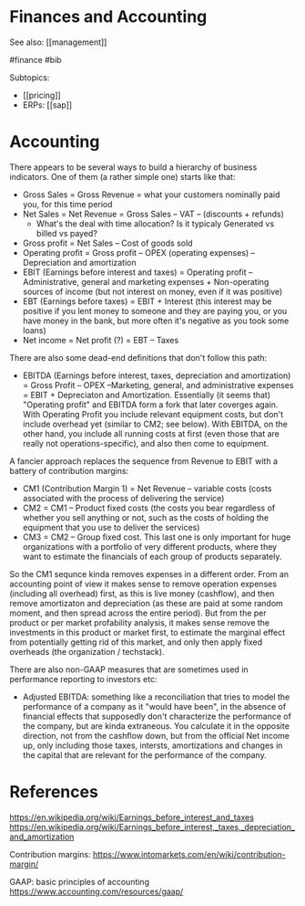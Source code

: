 # Finances and Accounting

See also: [[management]]

#finance #bib

Subtopics:
*  [[pricing]]
*  ERPs: [[sap]]


# Accounting

There appears to be several ways to build a hierarchy of business indicators. One of them (a rather simple one) starts like that:

* Gross Sales = Gross Revenue = what your customers nominally paid you, for this time period
* Net Sales = Net Revenue = Gross Sales – VAT – (discounts + refunds)     
    * What's the deal with time allocation? Is it typicaly Generated vs billed vs payed? 
* Gross profit = Net Sales – Cost of goods sold
* Operating profit = Gross profit – OPEX (operating expenses) – Depreciation and amortization
* EBIT (Earnings before interest and taxes) = Operating profit – Administrative, general and marketing expenses + Non-operating sources of income (but not interest on money, even if it was positive)
* EBT (Earnings before taxes) = EBIT + Interest (this interest may be positive if you lent money to someone and they are paying you, or you have money in the bank, but more often it's negative as you took some loans)
* Net income = Net profit (?) = EBT – Taxes

There are also some dead-end definitions that don't follow this path:
* EBITDA (Earnings before interest, taxes, depreciation and amortization) = Gross Profit – OPEX –Marketing, general, and administrative expenses = EBIT + Depreciaton and Amortization. Essentially (it seems that) "Operating profit" and EBITDA form a fork that later coverges again. With Operating Profit you include relevant equipment costs, but don't include overhead yet (similar to CM2; see below). With EBITDA, on the other hand, you include all running costs at first (even those that are really not operations-specific), and also then come to equipment.

A fancier approach replaces the sequence from Revenue to EBIT with a battery of contribution margins:
* CM1 (Contribution Margin 1) = Net Revenue – variable costs (costs associated with the process of delivering the service)
* CM2 = CM1 – Product fixed costs (the costs you bear regardless of whether you sell anything or not, such as the costs of holding the equipment that you use to deliver the services)
* CM3 = CM2 – Group fixed cost. This last one is only important for huge organizations with a portfolio of very different products, where they want to estimate the financials of each group of products separately.

So the CM1 sequnce kinda removes expenses in a different order. From an accounting point of view it makes sense to remove operation expenses (including all overhead) first, as this is live money (cashflow), and then remove amortizaton and depreciation (as these are paid at some random moment, and then spread across the entire period). But from the per product or per market profability analysis, it makes sense remove the investments in this product or market first, to estimate the marginal effect from potentially getting rid of this market, and only then apply fixed overheads (the organization / techstack).

There are also non-GAAP measures that are sometimes used in performance reporting to investors etc:
* Adjusted EBITDA: something like a reconciliation that tries to model the performance of a company as it "would have been", in the absence of financial effects that supposedly don't characterize the performance of the company, but are kinda extraneous. You calculate it in the opposite direction, not from the cashflow down, but from the official Net income up, only including those taxes, intersts, amortizations and changes in the capital that are relevant for the performance of the company.

# References

https://en.wikipedia.org/wiki/Earnings_before_interest_and_taxes
https://en.wikipedia.org/wiki/Earnings_before_interest,_taxes,_depreciation_and_amortization

Contribution margins:
https://www.intomarkets.com/en/wiki/contribution-margin/

GAAP: basic principles of accounting
https://www.accounting.com/resources/gaap/


